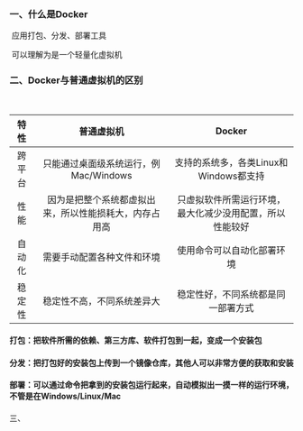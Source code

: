 ### 一、什么是Docker

​	应用打包、分发、部署工具

​	可以理解为是一个轻量化虚拟机

### 二、Docker与普通虚拟机的区别

​	

|  特性  |                       普通虚拟机                       |                          Docker                          |
| :----: | :----------------------------------------------------: | :------------------------------------------------------: |
| 跨平台 |         只能通过桌面级系统运行，例Mac/Windows          |          支持的系统多，各类Linux和Windows都支持          |
|  性能  | 因为是把整个系统都虚拟出来，所以性能损耗大，内存占用高 | 只虚拟软件所需运行环境，最大化减少没用配置，所以性能较好 |
| 自动化 |               需要手动配置各种文件和环境               |                使用命令可以自动化部署环境                |
| 稳定性 |               稳定性不高，不同系统差异大               |            稳定性好，不同系统都是同一部署方式            |

#### 打包：把软件所需的依赖、第三方库、软件打包到一起，变成一个安装包

#### 分发：把打包好的安装包上传到一个镜像仓库，其他人可以非常方便的获取和安装

#### 部署：可以通过命令把拿到的安装包运行起来，自动模拟出一摸一样的运行环境，不管是在Windows/Linux/Mac

三、

